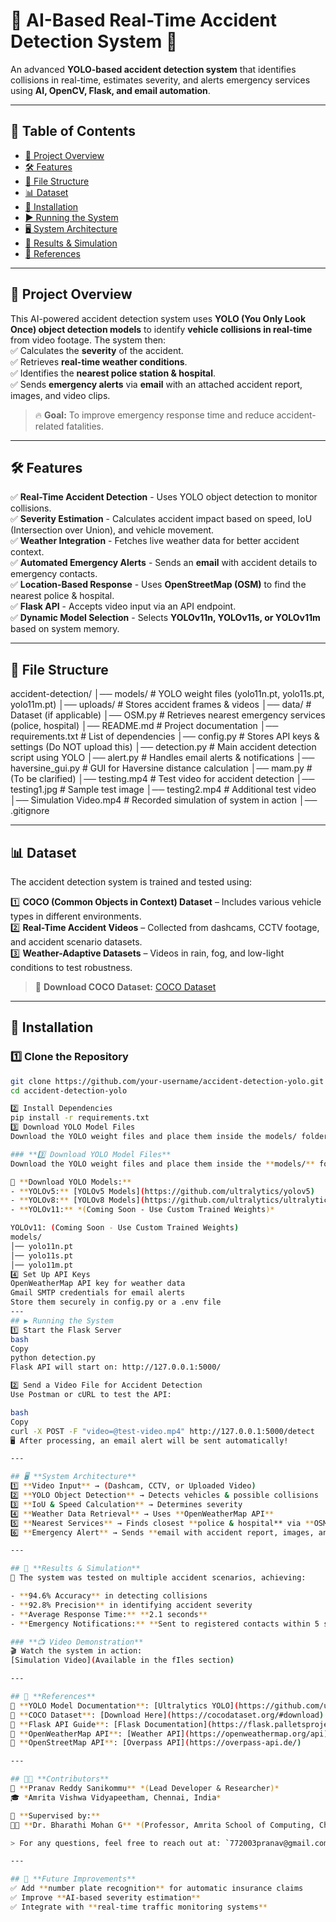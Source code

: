# 🚗 AI-Based Real-Time Accident Detection System 🚨  
An advanced **YOLO-based accident detection system** that identifies collisions in real-time, estimates severity, and alerts emergency services using **AI, OpenCV, Flask, and email automation**.  

---

## 📖 **Table of Contents**  
- [🚀 Project Overview](#-project-overview)  
- [🛠 Features](#-features)  
- [📂 File Structure](#-file-structure)  
- [📊 Dataset](#-dataset)  
- [💾 Installation](#-installation)  
- [▶️ Running the System](#️-running-the-system)  
- [🖥 System Architecture](#-system-architecture)  
- [📝 Results & Simulation](#-results--simulation)  
- [🔗 References](#-references)  

---

## 🚀 **Project Overview**  
This AI-powered accident detection system uses **YOLO (You Only Look Once) object detection models** to identify **vehicle collisions in real-time** from video footage. The system then:  
✅ Calculates the **severity** of the accident.  
✅ Retrieves **real-time weather conditions**.  
✅ Identifies the **nearest police station & hospital**.  
✅ Sends **emergency alerts** via **email** with an attached accident report, images, and video clips.  

> 🔥 **Goal:** To improve emergency response time and reduce accident-related fatalities.

---

## 🛠 **Features**  
✅ **Real-Time Accident Detection** - Uses YOLO object detection to monitor collisions.  
✅ **Severity Estimation** - Calculates accident impact based on speed, IoU (Intersection over Union), and vehicle movement.  
✅ **Weather Integration** - Fetches live weather data for better accident context.  
✅ **Automated Emergency Alerts** - Sends an **email** with accident details to emergency contacts.  
✅ **Location-Based Response** - Uses **OpenStreetMap (OSM)** to find the nearest police & hospital.  
✅ **Flask API** - Accepts video input via an API endpoint.  
✅ **Dynamic Model Selection** - Selects **YOLOv11n, YOLOv11s, or YOLOv11m** based on system memory.

---

## 📂 **File Structure**  
accident-detection/ │── models/ # YOLO weight files (yolo11n.pt, yolo11s.pt, yolo11m.pt) │── uploads/ # Stores accident frames & videos │── data/ # Dataset (if applicable) │── OSM.py # Retrieves nearest emergency services (police, hospital) │── README.md # Project documentation │── requirements.txt # List of dependencies │── config.py # Stores API keys & settings (Do NOT upload this) │── detection.py # Main accident detection script using YOLO │── alert.py # Handles email alerts & notifications │── haversine_gui.py # GUI for Haversine distance calculation │── mam.py # (To be clarified) │── testing.mp4 # Test video for accident detection │── testing1.jpg # Sample test image │── testing2.mp4 # Additional test video │── Simulation Video.mp4 # Recorded simulation of system in action │── .gitignore

---

## 📊 **Dataset**  
The accident detection system is trained and tested using:  

1️⃣ **COCO (Common Objects in Context) Dataset** – Includes various vehicle types in different environments.  
2️⃣ **Real-Time Accident Videos** – Collected from dashcams, CCTV footage, and accident scenario datasets.  
3️⃣ **Weather-Adaptive Datasets** – Videos in rain, fog, and low-light conditions to test robustness.  

> 🔗 **Download COCO Dataset:** [COCO Dataset](https://cocodataset.org/#download)

---

## 💾 **Installation**  
### **1️⃣ Clone the Repository**
```bash
git clone https://github.com/your-username/accident-detection-yolo.git
cd accident-detection-yolo

2️⃣ Install Dependencies
pip install -r requirements.txt
3️⃣ Download YOLO Model Files
Download the YOLO weight files and place them inside the models/ folder.

### **3️⃣ Download YOLO Model Files**  
Download the YOLO weight files and place them inside the **models/** folder.  

🔗 **Download YOLO Models:**  
- **YOLOv5:** [YOLOv5 Models](https://github.com/ultralytics/yolov5)  
- **YOLOv8:** [YOLOv8 Models](https://github.com/ultralytics/ultralytics)  
- **YOLOv11:** *(Coming Soon - Use Custom Trained Weights)*  

YOLOv11: (Coming Soon - Use Custom Trained Weights)
models/
│── yolo11n.pt
│── yolo11s.pt
│── yolo11m.pt
4️⃣ Set Up API Keys
OpenWeatherMap API key for weather data
Gmail SMTP credentials for email alerts
Store them securely in config.py or a .env file
---
## ▶️ Running the System  
1️⃣ Start the Flask Server
bash
Copy
python detection.py
Flask API will start on: http://127.0.0.1:5000/

2️⃣ Send a Video File for Accident Detection
Use Postman or cURL to test the API:

bash
Copy
curl -X POST -F "video=@test-video.mp4" http://127.0.0.1:5000/detect
🖥️ After processing, an email alert will be sent automatically!

---

## 🖥 **System Architecture**  
1️⃣ **Video Input** → (Dashcam, CCTV, or Uploaded Video)  
2️⃣ **YOLO Object Detection** → Detects vehicles & possible collisions  
3️⃣ **IoU & Speed Calculation** → Determines severity  
4️⃣ **Weather Data Retrieval** → Uses **OpenWeatherMap API**  
5️⃣ **Nearest Services** → Finds closest **police & hospital** via **OSM API**  
6️⃣ **Emergency Alert** → Sends **email with accident report, images, and video**  

---

## 📝 **Results & Simulation**  
📌 The system was tested on multiple accident scenarios, achieving:  

- **94.6% Accuracy** in detecting collisions  
- **92.8% Precision** in identifying accident severity  
- **Average Response Time:** **2.1 seconds**  
- **Emergency Notifications:** **Sent to registered contacts within 5 seconds**  

### **📺 Video Demonstration**  
🎬 Watch the system in action:  
[Simulation Video](Available in the fIles section)  

---

## 🔗 **References**  
📌 **YOLO Model Documentation**: [Ultralytics YOLO](https://github.com/ultralytics/ultralytics)  
📌 **COCO Dataset**: [Download Here](https://cocodataset.org/#download)  
📌 **Flask API Guide**: [Flask Documentation](https://flask.palletsprojects.com/en/2.0.x/)  
📌 **OpenWeatherMap API**: [Weather API](https://openweathermap.org/api)  
📌 **OpenStreetMap API**: [Overpass API](https://overpass-api.de/)  

---

## 👨‍💻 **Contributors**  
🚀 **Pranav Reddy Sanikommu** *(Lead Developer & Researcher)*  
🎓 *Amrita Vishwa Vidyapeetham, Chennai, India*  

📢 **Supervised by:**  
👨‍🏫 **Dr. Bharathi Mohan G** *(Professor, Amrita School of Computing, Chennai)*  

> For any questions, feel free to reach out at: `772003pranav@gmail.com`  

---

## 🎯 **Future Improvements**  
✅ Add **number plate recognition** for automatic insurance claims  
✅ Improve **AI-based severity estimation**  
✅ Integrate with **real-time traffic monitoring systems**  
